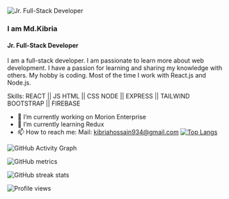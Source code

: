 ![Jr. Full-Stack Developer](https://avatars.githubusercontent.com/u/96879216?v=4)
### I am Md.Kibria
#### Jr. Full-Stack Developer

I am a full-stack developer. I am passionate to learn more about web development. I have a passion for learning and sharing my knowledge with others. My hobby is coding. Most of the time I work with React.js and Node.js. 

Skills:  REACT || JS HTML || CSS 
         NODE || EXPRESS || TAILWIND 
         BOOTSTRAP || FIREBASE

- 🔭 I’m currently working on Morion Enterprise 
- 🌱 I’m currently learning Redux 
- 📫 How to reach me: Mail: kibriahossain934@gmail.com 
[![Top Langs](https://github-readme-stats.vercel.app/api/top-langs/?username=anuraghazra&layout=compact)](https://github.com/anuraghazra/github-readme-stats)

![GitHub Activity Graph](https://activity-graph.herokuapp.com/graph?username=Kibria934)  

![GitHub metrics](https://metrics.lecoq.io/Kibria934)  

![GitHub streak stats](https://github-readme-streak-stats.herokuapp.com/?user=Kibria934)  

![Profile views](https://gpvc.arturio.dev/Kibria934)  
